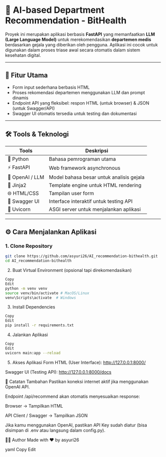 # 🧠 AI-based Department Recommendation - BitHealth

Proyek ini merupakan aplikasi berbasis **FastAPI** yang memanfaatkan **LLM (Large Language Model)** untuk merekomendasikan **departemen medis** berdasarkan gejala yang diberikan oleh pengguna. Aplikasi ini cocok untuk digunakan dalam proses triase awal secara otomatis dalam sistem kesehatan digital.

---

## 🚀 Fitur Utama

- Form input sederhana berbasis HTML
- Proses rekomendasi departemen menggunakan LLM dan prompt dinamis
- Endpoint API yang fleksibel: respon HTML (untuk browser) & JSON (untuk Swagger/API)
- Swagger UI otomatis tersedia untuk testing dan dokumentasi

---

## 🛠 Tools & Teknologi

| Tools            | Deskripsi                                |
|------------------|--------------------------------------------|
| 🐍 Python        | Bahasa pemrograman utama                  |
| ⚡ FastAPI       | Web framework asynchronous                |
| 🔮 OpenAI / LLM  | Model bahasa besar untuk analisis gejala |
| 🧾 Jinja2        | Template engine untuk HTML rendering      |
| 🌐 HTML/CSS      | Tampilan user form                        |
| 🧪 Swagger UI    | Interface interaktif untuk testing API    |
| 🚀 Uvicorn       | ASGI server untuk menjalankan aplikasi    |

---

## ⚙️ Cara Menjalankan Aplikasi

### 1. Clone Repository

```bash
git clone https://github.com/asyuri26/AI_recommendation-bithealth.git
cd AI_recommendation-bithealth
```

2. Buat Virtual Environment (opsional tapi direkomendasikan)
```bash
Copy
Edit
python -m venv venv
source venv/bin/activate # MacOS/Linux
venv\Scripts\activate  # Windows
```

3. Install Dependencies
```bash
Copy
Edit
pip install -r requirements.txt
```

4. Jalankan Aplikasi
```bash
Copy
Edit
uvicorn main:app --reload
```

5. Akses Aplikasi
Form HTML (User Interface):
http://127.0.0.1:8000/

Swagger UI (Testing API):
http://127.0.0.1:8000/docs

📌 Catatan Tambahan
Pastikan koneksi internet aktif jika menggunakan OpenAI API.

Endpoint /api/recommend akan otomatis menyesuaikan response:

Browser → Tampilkan HTML

API Client / Swagger → Tampilkan JSON

Jika kamu menggunakan OpenAI, pastikan API Key sudah diatur (bisa disimpan di .env atau langsung dalam config.py).

👨‍💻 Author
Made with ❤️ by asyuri26

yaml
Copy
Edit
